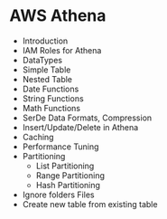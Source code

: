# AWS Athena
* Introduction
* IAM Roles for Athena
* DataTypes
* Simple Table
* Nested Table
* Date Functions
* String Functions
* Math Functions
* SerDe Data Formats, Compression
* Insert/Update/Delete in Athena
* Caching
* Performance Tuning
* Partitioning
  * List Partitioning
  * Range Partitioning
  * Hash Partitioning 
* Ignore folders Files
* Create new table from existing table